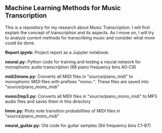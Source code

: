 ## Machine Learning Methods for Music Transcription

This is a repository for my research about Music Transcription. I will first explain the concept of transcription and its aspects. As I move on, I will try to analyze current methods for transcribing music and consider what more could be done.

<b>Report.ipynb:</b> Project report as a Jupyter notebook.

<b>neural.py:</b> Python code for training and testing a neural network for monophonic audio transcription (88 piano frequency bins A0-C8)

<b>midi2mono.py:</b> Converts all MIDI files in "source/piano_midi" to monophonic MIDI files with prefixes "mono-". These files are saved into "source/piano_mono_midi"

<b>mono2mp3.py:</b> Converts all MIDI files in "source/piano_mono_midi" to MP3 audio files and saves them in this directory

<b>hmm.py:</b> Plots note transition probabilities of MIDI files in "source/piano_mono_midi"

<b>neural_guitar.py:</b> Old code for guitar samples (84 frequency bins C1-B7)
